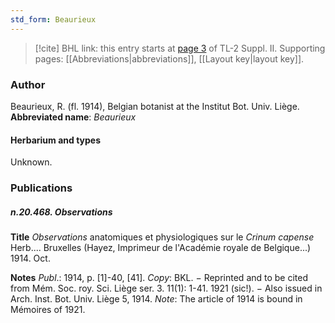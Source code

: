 ```yaml
---
std_form: Beaurieux
---
```


> [!cite] BHL link: this entry starts at [page 3](https://www.biodiversitylibrary.org/page/33265200) of TL-2 Suppl. II.
> Supporting pages: [[Abbreviations|abbreviations]], [[Layout key|layout key]].

### Author

Beaurieux, R. (fl. 1914), Belgian botanist at the Institut Bot. Univ. Liège. 
**Abbreviated name**: *Beaurieux*

#### Herbarium and types

Unknown.

### Publications

##### n.20.468. Observations

**Title**
*Observations* anatomiques et physiologiques sur le *Crinum capense* Herb.... Bruxelles (Hayez, Imprimeur de l'Académie royale de Belgique...) 1914. Oct.

**Notes**
*Publ*.: 1914, p. \[1\]-40, \[41\]. *Copy*: BKL. − Reprinted and to be cited from Mém. Soc. roy. Sci. Liège ser. 3. 11(1): 1-41. 1921 (sic!). − Also issued in Arch. Inst. Bot. Univ. Liège 5, 1914.
*Note*: The article of 1914 is bound in Mémoires of 1921.

